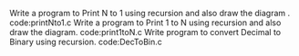 Write a program to Print N to 1 using recursion and also draw the diagram .
code:printNto1.c
Write a program to Print 1 to N using recursion and also draw the diagram.
code:print1toN.c
Write program to convert Decimal to Binary using recursion.
code:DecToBin.c
